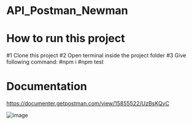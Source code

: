 # API_Postman_Newman

# How to run this project

#1 Clone this project
#2 Open terminal inside the project folder
#3 Give following command: #npm i
#npm test

# Documentation
https://documenter.getpostman.com/view/15855522/UzBsKQvC

![image](https://user-images.githubusercontent.com/29955878/176121398-d40cdaa6-7bf1-460a-a858-f8f03ff5e69f.png)


